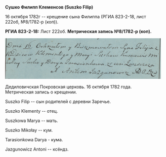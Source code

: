 **Сушко Филипп Клеменсов (Suszko Filip)**

16 октября 1782г -- крещение сына Филиппа (РГИА 823-2-18, лист 222об,
№8/1782-р (коп)).

**РГИА 823-2-18:** Лист 222об. **Метрическая запись №8/1782-р (коп).**

![](./media/c5301918630e1af034fced117654721d347dfdf6.png)

Дедиловичская Покровская церковь. 16 октября 1782 года. Метрическая
запись о крещении.

Suszko Filip -- сын родителей с деревни Заречье.

Suszko Klementy -- отец.

Suszkowa Marya -- мать.

Suszko Mikołay -- кум.

Tarasionkowa Darya - кума.

Jazgunowicz Antoni -- ксёндз.
